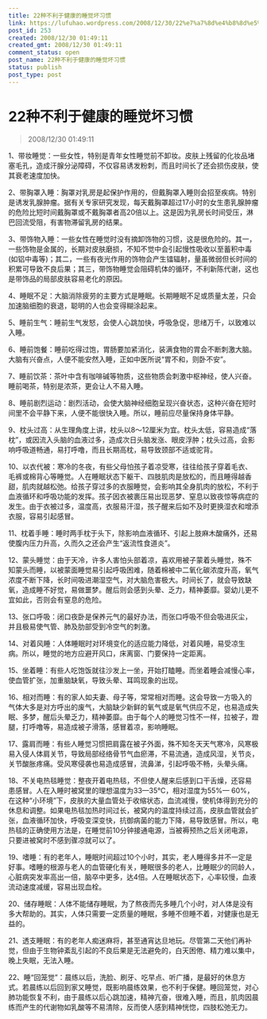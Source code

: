 ```yaml
---
title: 22种不利于健康的睡觉坏习惯
link: https://lufuhao.wordpress.com/2008/12/30/22%e7%a7%8d%e4%b8%8d%e5%88%a9%e4%ba%8e%e5%81%a5%e5%ba%b7%e7%9a%84%e7%9d%a1%e8%a7%89%e5%9d%8f%e4%b9%a0%e6%83%af/
post_id: 253
created: 2008/12/30 01:49:11
created_gmt: 2008/12/30 01:49:11
comment_status: open
post_name: 22种不利于健康的睡觉坏习惯
status: publish
post_type: post
---
```


# 22种不利于健康的睡觉坏习惯

> 2008/12/30 01:49:11

 

1、带妆睡觉：一些女性，特别是青年女性睡觉前不卸妆。皮肤上残留的化妆品堵塞毛孔，造成汗腺分泌障碍，不仅容易诱发粉刺，而且时间长了还会损伤皮肤，使其衰老速度加快。

2、带胸罩入睡：胸罩对乳房是起保护作用的，但戴胸罩入睡则会招至疾病。特别是诱发乳腺肿瘤。据有关专家研究发现，每天戴胸罩超过17小时的女生患乳腺肿瘤的危险比短时间戴胸罩或不戴胸罩者高20倍以上。这是因为乳房长时间受压，淋巴回流受阻，有害物滞留乳房的结果。

3、带饰物入睡：一些女性在睡觉时没有摘卸饰物的习惯，这是很危险的。其一，一些饰物是金属的，长期对皮肤磨损，不知不觉中会引起慢性吸收以至蓄积中毒(如铝中毒等)；其二，一些有夜光作用的饰物会产生镭辐射，量虽微弱但长时间的积累可导致不良后果；其三，带饰物睡觉会阻碍机体的循环，不利新陈代谢，这也是带饰品的局部皮肤容易老化的原因。

4、睡眠不足：大脑消除疲劳的主要方式是睡眠。长期睡眠不足或质量太差，只会加速脑细胞的衰退，聪明的人也会变得糊涂起来。

5、睡前生气：睡前生气发怒，会使人心跳加快，呼吸急促，思绪万千，以致难以入睡。

6、睡前饱餐：睡前吃得过饱，胃肠要加紧消化，装满食物的胃会不断刺激大脑。大脑有兴奋点，人便不能安然入睡，正如中医所说“胃不和，则卧不安”。

7、睡前饮茶：茶叶中含有咖啡碱等物质，这些物质会刺激中枢神经，使人兴奋。睡前喝茶，特别是浓茶，更会让人不易入睡。

8、睡前剧烈运动：剧烈活动，会使大脑神经细胞呈现兴奋状态，这种兴奋在短时间里不会平静下来，人便不能很快入睡。所以，睡前应尽量保持身体平静。

9、枕头过高：从生理角度上讲，枕头以8～12厘米为宜。枕头太低，容易造成“落枕”，或因流入头脑的血液过多，造成次日头脑发涨、眼皮浮肿；枕头过高，会影响呼吸道畅通，易打呼噜，而且长期高枕，易导致颈部不适或驼背。

10、以衣代被：寒冷的冬夜，有些父母怕孩子着凉受寒，往往给孩子穿着毛衣、毛裤或棉背心等睡觉。人在睡眠状态下躯干、四肢肌肉是放松的，而且睡得越香甜，肌肉就越松弛。给孩子穿过多的衣服睡觉，会影响其全身肌肉的放松，不利于血液循环和呼吸功能的发挥。孩子因衣被裹压易出现恶梦、窒息以致夜惊等病症的发生。由于衣被过多，温度高，衣服易汗湿，孩子醒来后如不及时更换湿衣和增添衣服，容易引起感冒。

11、枕着手睡：睡时两手枕于头下，除影响血液循环、引起上肢麻木酸痛外，还易使腹内压力升高，久而久之还会产生“返流性食道炎”。

12、蒙头睡觉：由于天冷，许多人害怕头部着凉，喜欢用被子蒙着头睡觉，殊不知蒙头而睡，以被蒙面睡觉易引起呼吸困难，随着棉被中二氧化碳浓度升高，氧气浓度不断下降，长时间吸进潮湿空气，对大脑危害极大。时间长了，就会导致缺氧，造成睡不好觉，易做噩梦。醒后则会感到头晕、乏力，精神萎靡。婴幼儿更不宜如此，否则会有窒息的危险。

13、张口呼吸：闭口夜卧是保养元气的最好办法，而张口呼吸不但会吸进灰尘，并且极易使气管、肺及肋部受到冷空气的刺激。

14、对着风睡：人体睡眠时对环境变化的适应能力降低，对着风睡，易受凉生病。所以，睡觉的地方应避开风口，床离窗、门要保持一定距离。

15、坐着睡：有些人吃饱饭就往沙发上一坐，开始打瞌睡。而坐着睡会减慢心率，使血管扩张，加重脑缺氧，导致头晕、耳鸣现象的出现。

16、相对而睡：有的家人如夫妻、母子等，常常相对而睡。这会导致一方吸入的气体大多是对方呼出的废气，大脑缺少新鲜的氧气或是氧气供应不足，也易造成失眠、多梦，醒后头晕乏力，精神萎靡。由于每个人的睡觉习性不一样，拉被子，蹬腿，打呼噜等，易造成被子滑落，感冒着凉，影响睡眠。

17、露肩而睡：有些人睡觉习惯把肩露在被子外面，殊不知冬天天气寒冷，风寒极易入侵人体肩关节，导致局部经络骨节气血瘀滞，不易流通，造成风湿，关节炎，关节酸胀疼痛。受风寒侵袭也易造成感冒，流鼻涕，引起呼吸不畅，头晕头痛。

18、不关电热毯睡觉：整夜开着电热毯，不但使人醒来后感到口干舌燥，还容易患感冒。人在入睡时被窝里的理想温度为33—35℃，相对湿度为55%— 60%，在这种“小环境”下，皮肤的大量血管处于收缩状态，血流减慢，使机体得到充分的休息和调整。如果电热毯加热时间过长，被窝内的温度持续过高，皮肤血管就会扩张，血液循环加快，呼吸变深变快，抗御病菌的能力下降，易导致感冒。所以，电热毯的正确使用方法是，在睡觉前10分钟接通电源，当被褥预热之后关闭电源，只要进被窝时不感到骤凉就可以了。

19、嗜睡：有的老年人，睡眠时间超过10个小时，其实，老人睡得多并不一定是好事。嗜睡的根源与老人的血管硬化有关，睡眠很多的老人，比睡眠少的同龄人，心脏病突发率高出一倍，脑卒中更多，达4倍。人在睡眠状态下，心率较慢，血液流动速度减缓，容易出现血栓。

20、储存睡眠：人体不能储存睡眠，为了熬夜而先多睡几个小时，对人体是没有多大帮助的。其实，人体只需要一定质量的睡眠，多睡不但睡不着，对健康也是无益的。

21、透支睡眠：有的老年人痴迷麻将，甚至通宵达旦地玩。尽管第二天他们再补觉，但由于生物钟紊乱引起的不良后果是无法避免的，白天困倦、精力难以集中，晚上失眠，无法入睡。

22、睡“回笼觉”：晨练以后，洗脸、刷牙、吃早点、听广播，是最好的休息方式。若晨练以后回到家又睡觉，既影响晨练效果，也不利于保健。睡回笼觉，对心肺功能恢复不利，由于晨练以后心跳加速，精神亢奋，很难入睡，而且，肌肉因晨练而产生的代谢物如乳酸等不易清除，反而使人感到精神恍惚，四肢松弛无力。
